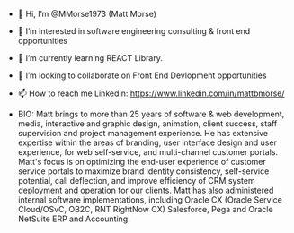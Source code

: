 - 👋 Hi, I’m @MMorse1973 (Matt Morse)
- 👀 I’m interested in software engineering consulting & front end opportunities 
- 🌱 I’m currently learning REACT Library.
- 💞️ I’m looking to collaborate on Front End Devlopment opportunities  
- 📫 How to reach me LinkedIn: https://www.linkedin.com/in/mattbmorse/

- BIO:
		Matt brings to more than 25 years of software & web development, media, interactive and graphic design, animation, client success, staff supervision and project management experience.
		He has extensive expertise within the areas of branding, user interface design and user experience, for web self-service, and multi-channel customer portals.
		Matt's focus is on optimizing the end-user experience of customer service portals to maximize brand identity consistency, self-service potential, call deflection, and improve efficiency of CRM system deployment and operation for our clients.
		Matt has also administered internal software implementations, including Oracle CX (Oracle Service Cloud/OSvC, OB2C, RNT RightNow CX) Salesforce, Pega and Oracle NetSuite ERP and Accounting.

<!---
MMorse1973/MMorse1973 is a ✨ special ✨ repository because its `README.md` (this file) appears on your GitHub profile.
You can click the Preview link to take a look at your changes.
--->

